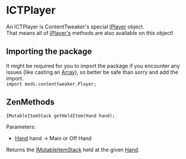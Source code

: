# ICTPlayer

An ICTPlayer is ContentTweaker's special [IPlayer](/Vanilla/Game/IPlayer) object.  
That means all of [IPlayer's](/Vanilla/Game/IPlayer) methods are also available on this object!

## Importing the package
It might be required for you to import the package if you encounter any issues (like casting an [Array](/AdvancedFunctions/Arrays_and_Loops)), so better be safe than sorry and add the import.  
`import mods.contenttweaker.Player;`

## ZenMethods
`IMutableItemStack getHeldItem(Hand hand);`

Parameters:

- [Hand](Hand) hand → Main or Off Hand

Returns the [IMutableItemStack](/Mods/ContentTweaker/Vanilla/Types/Item/IMutableItemStack) held at the given [Hand](Hand).